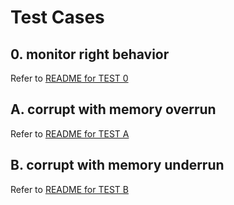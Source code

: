 # Test Cases
## 0. monitor right behavior
Refer to [README for TEST 0](TEST-0/README.md)
## A. corrupt with memory overrun
Refer to [README for TEST A](TEST-A/README.md)
## B. corrupt with memory underrun
Refer to [README for TEST B](TEST-B/README.md)
